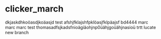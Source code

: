 # clicker_march
dkjaskdhkoöasdjkoäasjd
test
afshjfklajshfpklöasjfklpäajsf
bd4444
marc
marc
marc
test
thomasadfsjkadsfnioägiäohjnp0üähjgoüähjnasioü
trtt
lucate
new branch
